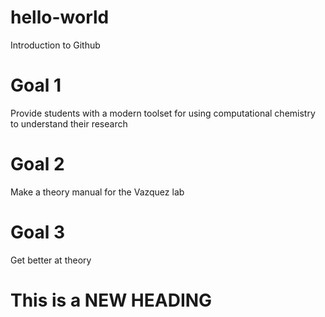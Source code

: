 # hello-world
Introduction to Github

# Goal 1

Provide students with a modern toolset for using computational chemistry to understand their research

# Goal 2 

Make a theory manual for the Vazquez lab

# Goal 3

Get better at theory

# This is a NEW HEADING


